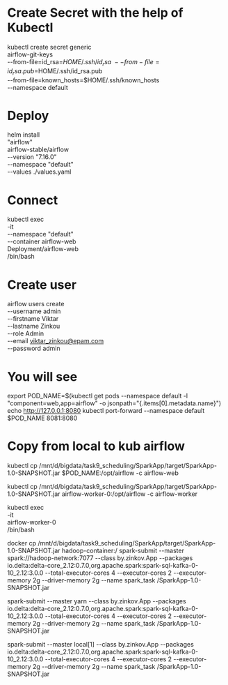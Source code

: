 # Create Secret with the help of Kubectl
kubectl create secret generic \
  airflow-git-keys \
  --from-file=id_rsa=$HOME/.ssh/id_rsa \
  --from-file=id_rsa.pub=$HOME/.ssh/id_rsa.pub \
  --from-file=known_hosts=$HOME/.ssh/known_hosts \
  --namespace default



# Deploy
helm install \
 "airflow" \
 airflow-stable/airflow \
 --version "7.16.0" \
 --namespace "default" \
 --values ./values.yaml




# Connect
kubectl exec \
  -it \
  --namespace "default" \
  --container airflow-web \
  Deployment/airflow-web \
  /bin/bash
  
  
# Create user
airflow users create \
          --username admin \
          --firstname Viktar \
          --lastname Zinkou \
          --role Admin \
          --email viktar_zinkou@epam.com \
          --password admin 


# You will see
   export POD_NAME=$(kubectl get pods --namespace default -l "component=web,app=airflow" -o jsonpath="{.items[0].metadata.name}")
   echo http://127.0.0.1:8080
   kubectl port-forward --namespace default $POD_NAME 8081:8080




# Copy from local to kub airflow
kubectl cp /mnt/d/bigdata/task9_scheduling/SparkApp/target/SparkApp-1.0-SNAPSHOT.jar $POD_NAME:/opt/airflow -c airflow-web

kubectl cp /mnt/d/bigdata/task9_scheduling/SparkApp/target/SparkApp-1.0-SNAPSHOT.jar airflow-worker-0:/opt/airflow -c airflow-worker

kubectl exec \
  -it \
   airflow-worker-0 \
  /bin/bash


docker cp /mnt/d/bigdata/task9_scheduling/SparkApp/target/SparkApp-1.0-SNAPSHOT.jar hadoop-container:/
spark-submit --master spark://hadoop-network:7077 --class by.zinkov.App --packages io.delta:delta-core_2.12:0.7.0,org.apache.spark:spark-sql-kafka-0-10_2.12:3.0.0 --total-executor-cores 4 --executor-cores 2 --executor-memory 2g --driver-memory 2g --name spark_task /SparkApp-1.0-SNAPSHOT.jar


spark-submit --master yarn --class by.zinkov.App --packages io.delta:delta-core_2.12:0.7.0,org.apache.spark:spark-sql-kafka-0-10_2.12:3.0.0 --total-executor-cores 4 --executor-cores 2 --executor-memory 2g --driver-memory 2g --name spark_task /SparkApp-1.0-SNAPSHOT.jar

spark-submit --master local[1] --class by.zinkov.App --packages io.delta:delta-core_2.12:0.7.0,org.apache.spark:spark-sql-kafka-0-10_2.12:3.0.0 --total-executor-cores 4 --executor-cores 2 --executor-memory 2g --driver-memory 2g --name spark_task /SparkApp-1.0-SNAPSHOT.jar

